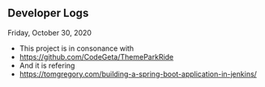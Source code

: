 Developer Logs
----

Friday, October 30, 2020
- This project is in consonance with 
- https://github.com/CodeGeta/ThemeParkRide
- And it is refering 
- https://tomgregory.com/building-a-spring-boot-application-in-jenkins/
